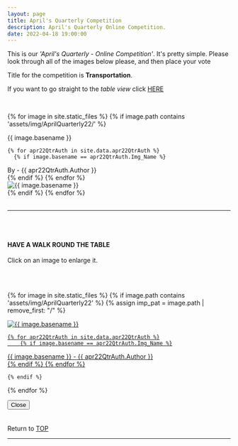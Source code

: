 ```yaml
---
layout: page
title: April's Quarterly Competition
description: April's Quarterly Online Competition.
date: 2022-04-18 19:00:00
---
```



This is our _'April's Quarterly - Online Competition'_. 
It's pretty simple. Please look through all of the images below please, and then place your vote 
<!-- - <a target="_blank" href="https://surveyhero.com/c/7j7zka9t">VOTE HERE</a>  -->

<p>Title for the competition is <strong>Transportation</strong>. </p> 

If you want to go straight to the *table view* click <a href="#tableView">HERE</a>

<!-- <br>
## !! VOTING IS NOW CLOSED !!
<br> -->

<br>

<!-- This loops through all the images in specified folder -->
{% for image in site.static_files %}
    {% if image.path contains 'assets/img/AprilQuarterly22/' %}
<div class="Number">{{ image.basename }}</div>

<!-- This runs and checks if there is a matching author in the file -->
    {% for apr22QtrAuth in site.data.apr22QtrAuth %}
      {% if image.basename == apr22QtrAuth.Img_Name %}
<div class="subName">By - {{ apr22QtrAuth.Author }}</div>
      {% endif %} 
    {% endfor %}


<div>
    <img class="col three Comp_Img" src="{{ site.baseurl }}{{ image.path }}" alt="{{ image.basename }}">
</div>
    {% endif %}
{% endfor %}



<br>
<br>

<hr id="tableView">

<br>
<br>

<div class="col three caption">
    <h4>HAVE A WALK ROUND THE TABLE </h4>
    <p>Click on an image to enlarge it.</p>    
</div>

<br>
<br>


<!-- MASONARY GRID -->
<div class="full-width">
	<div class="grid">

{% for image in site.static_files %}
    {% if image.path contains 'assets/img/AprilQuarterly22' %}
        {% assign imp_pat = image.path | remove_first: "/" %}
<div class="grid__item" data-size="1280x1280">  
    <a href="{{ site.baseurl }}{{ image.path }}" class="img-wrap" alt="{{ image.basename }}">
        <img src="{{ site.baseurl }}{{ image.path }}" alt="{{ image.basename }}" />

    {% for apr22QtrAuth in site.data.apr22QtrAuth %}
        {% if image.basename == apr22QtrAuth.Img_Name %}
<div class="description description--grid">{{ image.basename }} - {{ apr22QtrAuth.Author }}</div>
        {% endif %}
    {% endfor %}

</a>
</div>

    {% endif %}
{% endfor %}
	</div>

<!-- /grid -->
<div class="preview">
	<button class="action action--close"><i class="fa fa-times"></i><span class="text-hidden">Close</span></button>
	<div class="description description--preview"></div>
</div>
</div>
<!-- MASONARY GRID END -->

<br>
<br>

<div class="col three caption">
    Return to <a href="#top">TOP</a>
</div>

<hr>





